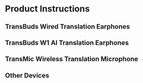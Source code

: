 # Product Instructions

## TransBuds Wired Translation Earphones

<DocCard :cards="[
  {
    title: 'TransBuds Guide for Android',
    description: '',
    avatar: '/img/安卓_手机.png',
    path: '/en/readme/android-c1'
  },
  {
    title: 'TransBuds Guide for Windows',
    description: '',
    avatar: '/img/电脑.png',
    path: '/en/readme/windows-c1'
  },
  {
    title: 'TransBuds Guide for macOS',
    description: '',
    avatar: '/img/苹果电脑.png',
    path: '/en/readme/macos-c1'
  }
]" />

## TransBuds W1 AI Translation Earphones

<DocCard :cards="[
  {
    title: 'TransBuds W1 Guide for Android',
    description: '',
    avatar: '/img/安卓_手机.png',
    path: '/en/readme/android-w1'
  },
  {
    title: 'TransBuds W1 Guide for Windows',
    description: '',
    avatar: '/img/电脑.png',
    path: '/en/readme/windows-w1'
  },
  {
    title: 'TransBuds W1 Guide for macOS',
    description: '',
    avatar: '/img/苹果电脑.png',
    path: '/en/readme/macos-w1'
  }
]" />

## TransMic Wireless Translation Microphone

<DocCard :cards="[
  {
    title: 'TransMic Guide for Android',
    description: '',
    avatar: '/img/安卓_手机.png',
    path: '/en/readme/android-m1'
  },
  {
    title: 'TransMic Guide for Windows',
    description: '',
    avatar: '/img/电脑.png',
    path: '/en/readme/windows-m1'
  },
  {
    title: 'TransMic Guide for macOS',
    description: '',
    avatar: '/img/苹果电脑.png',
    path: '/en/readme/macos-m1'
  }
]" />

## Other Devices

<DocCard :cards="[
  {
    title: 'Bluetooth receiver',
    description: '',
    avatar: '/img/接收器.png',
    path: '/en/readme/dongle'
  },
]" />
